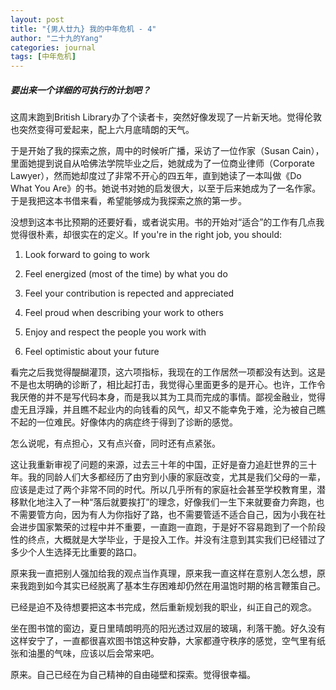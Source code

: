 ```yaml
---
layout: post
title: "{男人廿九} 我的中年危机 - 4"
author: "二十九的Yang"
categories: journal
tags: [中年危机]
---
```


##### 要出来一个详细的可执行的计划吧？ 

这周末跑到British Library办了个读者卡，突然好像发现了一片新天地。觉得伦敦也突然变得可爱起来，配上六月底晴朗的天气。

于是开始了我的探索之旅，周中的时候听广播，采访了一位作家（Susan Cain），里面她提到说自从哈佛法学院毕业之后，她就成为了一位商业律师（Corporate Lawyer），然而她却度过了非常不开心的四五年，直到她读了一本叫做《Do What You Are》的书。她说书对她的启发很大，以至于后来她成为了一名作家。于是我把这本书借来看，希望能够成为我探索之旅的第一步。

没想到这本书比预期的还要好看，或者说实用。书的开始对“适合”的工作有几点我觉得很朴素，却很实在的定义。If you're in the right job, you should:

1. Look forward to going to work

2. Feel energized (most of the time) by what you do

3. Feel your contribution is repected and appreciated

4. Feel proud when describing your work to others

5. Enjoy and respect the people you work with

6. Feel optimistic about your future

看完之后我觉得醍醐灌顶，这六项指标，我现在的工作居然一项都没有达到。这是不是也太明确的诊断了，相比起打击，我觉得心里面更多的是开心。也许，工作令我厌倦的并不是写代码本身，而是我以其为工具而完成的事情。鄙视金融业，觉得虚无且浮躁，并且瞧不起业内的向钱看的风气，却又不能幸免于难，沦为被自己瞧不起的一位难民。好像体内的病症终于得到了诊断的感觉。

怎么说呢，有点担心，又有点兴奋，同时还有点紧张。

这让我重新审视了问题的来源，过去三十年的中国，正好是奋力追赶世界的三十年。我的同龄人们大多都经历了由穷到小康的家庭改变，尤其是我们父母的一辈，应该是走过了两个非常不同的时代。所以几乎所有的家庭社会甚至学校教育里，潜移默化地注入了一种“落后就要挨打”的理念，好像我们一生下来就要奋力奔跑，也不需要管方向，因为有人为你指好了路，也不需要管适不适合自己，因为小我在社会进步国家繁荣的过程中并不重要，一直跑一直跑，于是好不容易跑到了一个阶段性的终点，大概就是大学毕业，于是投入工作。并没有注意到其实我们已经错过了多少个人生选择无比重要的路口。

原来我一直把别人强加给我的观点当作真理，原来我一直这样在意别人怎么想，原来我跑到如今其实已经脱离了基本生存困难却仍然在用温饱时期的格言鞭策自己。

已经是迫不及待想要把这本书完成，然后重新规划我的职业，纠正自己的观念。

坐在图书馆的窗边，夏日里晴朗明亮的阳光透过双层的玻璃，利落干脆。好久没有这样安宁了，一直都很喜欢图书馆这种安静，大家都遵守秩序的感觉，空气里有纸张和油墨的气味，应该以后会常来吧。

原来。自己已经在为自己精神的自由碰壁和探索。觉得很幸福。